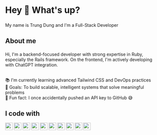 <h1 align="left">Hey 👋 What's up?</h1>

###

<p align="left">My name is Trung Dung and I'm a Full-Stack Developer</p>

###

<h2 align="left">About me</h2>

###

<p align="left">
Hi, I'm a backend-focused developer with strong expertise in Ruby, especially the Rails framework. On the frontend, I'm actively developing with ChatGPT integration.<br><br>

📚 I'm currently learning advanced Tailwind CSS and DevOps practices<br>
🎯 Goals: To build scalable, intelligent systems that solve meaningful problems<br>
🎲 Fun fact: I once accidentally pushed an API key to GitHub 😅
</p>
<h2 align="left">I code with</h2>

<p align="left">
  <img src="https://cdn.jsdelivr.net/gh/devicons/devicon/icons/ruby/ruby-original.svg" height="24" />
  <img src="https://cdn.jsdelivr.net/gh/devicons/devicon/icons/rails/rails-original.svg" height="24" />
  <img src="https://cdn.jsdelivr.net/gh/devicons/devicon/icons/javascript/javascript-original.svg" height="24" />
  <img src="https://cdn.jsdelivr.net/gh/devicons/devicon/icons/react/react-original.svg" height="24" />
  <img src="https://cdn.jsdelivr.net/gh/devicons/devicon/icons/tailwindcss/tailwindcss-original.svg" height="24" />
  <img src="https://cdn.jsdelivr.net/gh/devicons/devicon/icons/docker/docker-original.svg" height="24" />
  <img src="https://cdn.jsdelivr.net/gh/devicons/devicon/icons/postgresql/postgresql-original.svg" height="24" />
  <img src="https://cdn.jsdelivr.net/gh/devicons/devicon/icons/mysql/mysql-original.svg" height="24" />
  <img src="https://cdn.jsdelivr.net/gh/devicons/devicon/icons/git/git-original.svg" height="24" />
  <img src="https://cdn.jsdelivr.net/gh/devicons/devicon/icons/vscode/vscode-original.svg" height="24" />
</p>

